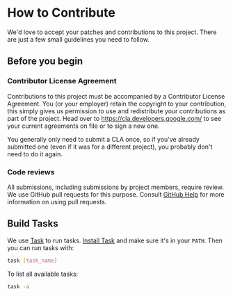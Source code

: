 # How to Contribute

We'd love to accept your patches and contributions to this project. There are
just a few small guidelines you need to follow.

## Before you begin

### Contributor License Agreement

Contributions to this project must be accompanied by a Contributor License
Agreement. You (or your employer) retain the copyright to your contribution,
this simply gives us permission to use and redistribute your contributions as
part of the project. Head over to <https://cla.developers.google.com/> to see
your current agreements on file or to sign a new one.

You generally only need to submit a CLA once, so if you've already submitted one
(even if it was for a different project), you probably don't need to do it
again.

### Code reviews

All submissions, including submissions by project members, require review. We
use GitHub pull requests for this purpose. Consult
[GitHub Help](https://help.github.com/articles/about-pull-requests/) for more
information on using pull requests.

## Build Tasks

We use [Task](https://taskfile.dev/) to run tasks. [Install Task](https://taskfile.dev/installation/) and make sure it's in your `PATH`. Then you can run tasks with:

```sh
task [task_name]
```

To list all available tasks:

```sh
task -a
```
